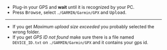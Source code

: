 

* Plug-in your GPS and __wait__ until it is recognized by your PC.
* Press <kbd>Browse</kbd>, select `./GARMIN/Garmin/GPX`  and <kbd>Upload</kbd>.
-------  
* If you get <i><a class="text-danger"> Maximum upload size exceeded </a></i> you probably selected the wrong folder.
* If you get <i><a class="text-danger"> GPS ID not found </a></i> make sure there is a file named `DEVICE_ID.txt` on `./GARMIN/Garmin/GPX` and it contains your gps id.
  
